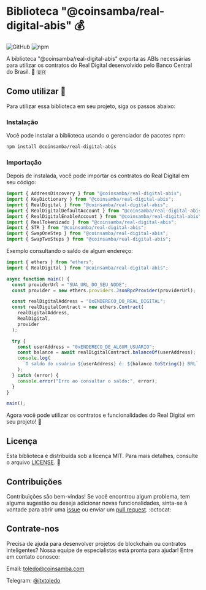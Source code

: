 # Biblioteca "@coinsamba/real-digital-abis" :moneybag:

![GitHub](https://img.shields.io/github/license/coinsambacom/real-digital-abis)
![npm](https://img.shields.io/npm/v/@coinsambacom/real-digital-abis)

A biblioteca "@coinsamba/real-digital-abis" exporta as ABIs necessárias para utilizar os contratos do Real Digital desenvolvido pelo Banco Central do Brasil. :bank: :brazil:

## Como utilizar :rocket:

Para utilizar essa biblioteca em seu projeto, siga os passos abaixo:

### Instalação

Você pode instalar a biblioteca usando o gerenciador de pacotes npm:

```bash
npm install @coinsamba/real-digital-abis
```

### Importação

Depois de instalada, você pode importar os contratos do Real Digital em seu código:

```javascript
import { AddressDiscovery } from "@coinsamba/real-digital-abis";
import { KeyDictionary } from "@coinsamba/real-digital-abis";
import { RealDigital } from "@coinsamba/real-digital-abis";
import { RealDigitalDefaultAccount } from "@coinsamba/real-digital-abis";
import { RealDigitalEnableAccount } from "@coinsamba/real-digital-abis";
import { RealTokenizado } from "@coinsamba/real-digital-abis";
import { STR } from "@coinsamba/real-digital-abis";
import { SwapOneStep } from "@coinsamba/real-digital-abis";
import { SwapTwoSteps } from "@coinsamba/real-digital-abis";
```

Exemplo consultando o saldo de algum endereço:

```javascript
import { ethers } from "ethers";
import { RealDigital } from "@coinsamba/real-digital-abis";

async function main() {
  const providerUrl = "SUA_URL_DO_SEU_NODE";
  const provider = new ethers.providers.JsonRpcProvider(providerUrl);

  const realDigitalAddress = "0xENDERECO_DO_REAL_DIGITAL";
  const realDigitalContract = new ethers.Contract(
    realDigitalAddress,
    RealDigital,
    provider
  );

  try {
    const userAddress = "0xENDERECO_DE_ALGUM_USUARIO";
    const balance = await realDigitalContract.balanceOf(userAddress);
    console.log(
      `O saldo do usuário ${userAddress} é: ${balance.toString()} BRL`
    );
  } catch (error) {
    console.error("Erro ao consultar o saldo:", error);
  }
}

main();
```

Agora você pode utilizar os contratos e funcionalidades do Real Digital em seu projeto! :tada:

## Licença

Esta biblioteca é distribuída sob a licença MIT. Para mais detalhes, consulte o arquivo [LICENSE](https://github.com/coinsambacom/real-digital-abis/blob/main/LICENSE). :scroll:

## Contribuições

Contribuições são bem-vindas! Se você encontrou algum problema, tem alguma sugestão ou deseja adicionar novas funcionalidades, sinta-se à vontade para abrir uma [issue](https://github.com/coinsambacom/real-digital-abis/issues) ou enviar um [pull request](https://github.com/coinsambacom/real-digital-abis/pulls). :octocat:

## Contrate-nos

Precisa de ajuda para desenvolver projetos de blockchain ou contratos inteligentes? Nossa equipe de especialistas está pronta para ajudar! Entre em contato conosco:

Email: [toledo@coinsamba.com](mailto:toledo@coinsamba.com)

Telegram: [@itxtoledo](https://t.me/itxtoledo)
